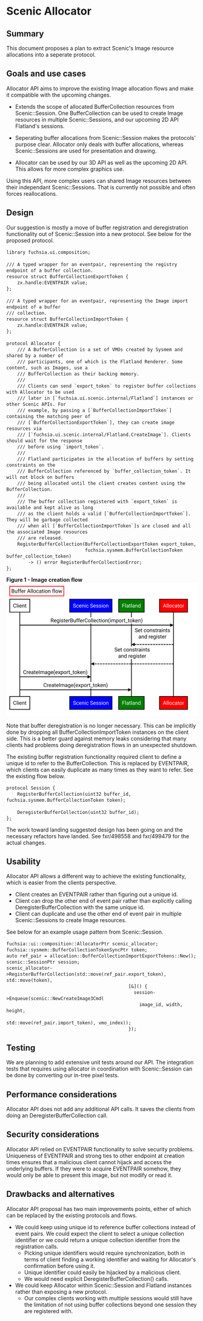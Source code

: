 # Scenic Allocator

## Summary

This document proposes a plan to extract Scenic's Image resource allocations into a
seperate protocol.

## Goals and use cases

Allocator API aims to improve the existing Image allocation flows and make it compatible
with the upcoming changes.

  + Extends the scope of allocated BufferCollection resources from Scenic::Session. One
    BufferCollection can be used to create Image resources in multiple Scenic::Sessions,
    and our upcoming 2D API Flatland's sessions.

  + Seperating buffer allocations from Scenic::Session makes the protocols' purpose clear.
    Allocator only deals with buffer allocations, whereas Scenic::Sessions are used for
    presentation and drawing.

  + Allocator can be used by our 3D API as well as the upcoming 2D API. This allows for
    more complex graphics use.

Using this API, more complex users can shared Image resources between their independant
Scenic::Sessions. That is currently not possible and often forces reallocations.

## Design

Our suggestion is mostly a move of buffer registration and deregistration functionality
out of Scenic::Session into a new protocol. See below for the proposed protocol.

```
library fuchsia.ui.composition;

/// A typed wrapper for an eventpair, representing the registry endpoint of a buffer collection.
resource struct BufferCollectionExportToken {
    zx.handle:EVENTPAIR value;
};

/// A typed wrapper for an eventpair, representing the Image import endpoint of a buffer
/// collection.
resource struct BufferCollectionImportToken {
    zx.handle:EVENTPAIR value;
};

protocol Allocator {
    /// A BufferCollection is a set of VMOs created by Sysmem and shared by a number of
    /// participants, one of which is the Flatland Renderer. Some content, such as Images, use a
    /// BufferCollection as their backing memory.
    ///
    /// Clients can send `export_token` to register buffer collections with Allocator to be used
    /// later in [`fuchsia.ui.scenic.internal/Flatland`] instances or other Scenic APIs. For
    /// example, by passing a [`BufferCollectionImportToken`] containing the matching peer of
    /// [`BufferCollectionExportToken`], they can create image resources via
    /// [`fuchsia.ui.scenic.internal/Flatland.CreateImage`]. Clients should wait for the response
    /// before using `import_token`.
    ///
    /// Flatland participates in the allocation of buffers by setting constraints on the
    /// BufferCollection referenced by `buffer_collection_token`. It will not block on buffers
    /// being allocated until the client creates content using the BufferCollection.
    ///
    /// The buffer collection registered with `export_token` is available and kept alive as long
    /// as the client holds a valid [`BufferCollectionImportToken`]. They will be garbage collected
    /// when all [`BufferCollectionImportToken`]s are closed and all the associated Image resources
    /// are released.
    RegisterBufferCollection(BufferCollectionExportToken export_token,
                             fuchsia.sysmem.BufferCollectionToken buffer_collection_token)
        -> () error RegisterBufferCollectionError;
};
```

**Figure 1 - Image creation flow**
![This figure presents the relationship client, Allocator and presentation APIs.](resources/scenic_allocator/figure_1.svg "Figure 1")

Note that buffer deregistration is no longer necessary. This can be implicitly done by dropping
all BufferCollectionImportToken instances on the client side. This is a better guard against
memory leaks considering that many clients had problems doing deregistration flows in an unexpected
shutdown.

The existing buffer registration functionality required client to define a unique id to refer to
the BufferCollection. This is replaced by EVENTPAIR, which clients can easily duplicate as many
times as they want to refer. See the existing flow below.

```
protocol Session {
    RegisterBufferCollection(uint32 buffer_id, fuchsia.sysmem.BufferCollectionToken token);

    DeregisterBufferCollection(uint32 buffer_id);
};
```

The work toward landing suggested design has been going on and the necessary refactors have landed.
See fxr/498558 and fxr/499479 for the actual changes.

## Usability

Allocator API allows a different way to achieve the existing functionality, which is easier
from the clients perspective.

  + Client creates an EVENTPAIR rather than figuring out a unique id.
  + Client can drop the other end of event pair rather than explicitly calling
    DeregisterBufferCollection with the same unique id.
  + Client can duplicate and use the other end of event pair in multiple Scenic::Sessions
    to create Image resources.

See below for an example usage pattern from Scenic::Session.

```
fuchsia::ui::composition::AllocatorPtr scenic_allocator;
fuchsia::sysmem::BufferCollectionTokenSyncPtr token;
auto ref_pair = allocation::BufferCollectionImportExportTokens::New();
scenic::SessionPtr session;
scenic_allocator->RegisterBufferCollection(std::move(ref_pair.export_token), std::move(token),
                                             [&]() {
                                               session->Enqueue(scenic::NewCreateImage3Cmd(
                                                 image_id, width, height,
                                                 std::move(ref_pair.import_token), vmo_index));
                                             });
```

## Testing

We are planning to add extensive unit tests around our API. The integration tests that
requires using allocator in coordination with Scenic::Session can be done by converting
our in-tree pixel tests.

## Performance considerations

Allocator API does not add any additional API calls. It saves the clients from doing an
DeregisterBufferCollection call.

## Security considerations

Allocator API relied on EVENTPAIR functionality to solve security problems. Uniqueness
of EVENTPAIR and strong ties to other endpoint at creation times ensures that a malicious client
cannot hijack and access the underlying buffers. If they were to acquire EVENTPAIR somehow, they
would only be able to present this image, but not modify or read it.

## Drawbacks and alternatives

Allocator API proposal has two main improvements points, either of which can be replaced by the
existing protocols and flows.

  + We could keep using unique id to reference buffer collections instead of event pairs. We could
    expect the client to select a unique collection identifier or we could return a unique
    collection identifier from the registration calls.
    + Picking unique identifiers would require synchronization, both in terms of client finding a
      working identifier and waiting for Allocator's confirmation before using it.
    + Unique identifier could easily be hijacked by a malicious client.
    + We would need explicit DeregisterBufferCollection() calls.
  + We could keep Allocator within Scenic::Session and Flatland instances rather than exposing a new
    protocol.
    + Our complex clients working with multiple sessions would still have the limitation of not
      using buffer collections beyond one session they are registered with.
